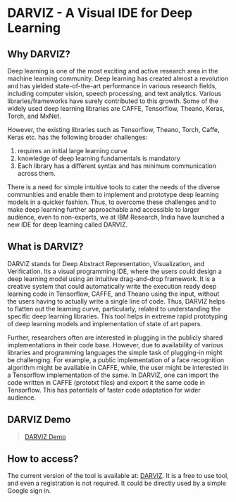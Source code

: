 # DARVIZ - A Visual IDE for Deep Learning

## Why DARVIZ?

Deep learning is one of the most exciting and active research area in the machine learning community. Deep learning has created almost a revolution and has yielded state-of-the-art performance in various research fields, including computer vision, speech processing, and text analytics. Various libraries/frameworks have surely contributed to this growth. Some of the widely used deep learning libraries are CAFFE, Tensorflow, Theano, Keras, Torch, and MxNet.

However, the existing libraries such as Tensorflow, Theano, Torch, Caffe, Keras etc. has the following broader challenges:

1. requires an initial large learning curve
2. knowledge of deep learning fundamentals is mandatory
3. Each library has a different syntax and has minimum communication across them. 

There is a need for simple intuitive tools to cater the needs of the diverse communities and enable them to implement and prototype deep learning models in a quicker fashion. Thus, to overcome these challenges and to make deep learning further approachable and accessible to larger audience, even to non-experts, we at IBM Research, India have launched a new IDE for deep learning called DARVIZ.

## What is DARVIZ?

DARVIZ stands for Deep Abstract Representation, Visualization, and Verification. Its a visual programming IDE, where the users could design a deep learning model using an intuitive drag-and-drop framework.  It is a creative system that could automatically write the execution ready deep learning code in Tensorflow, CAFFE, and Theano using the input, without the users having to actually write a single line of code. Thus, DARVIZ helps to flatten out the learning curve, particularly, related to understanding the specific deep learning libraries. This tool helps in extreme rapid prototyping of deep learning models and implementation of state of art papers.

Further, researchers often are interested in plugging in the publicly shared implementations in their code base. However, due to availability of various libraries and programming languages the simple task of plugging-in might be challenging. For example, a public implementation of a face recognition algorithm might be available in CAFFE, while, the user might be interested in a Tensorflow implementation of the same. In DARVIZ, one can import the code written in CAFFE (prototxt files) and export it the same code in Tensorflow. This has potentials of faster code adaptation for wider audience. 

## DARVIZ Demo

> [DARVIZ Demo](https://www.youtube.com/watch?v=Kpn6YMijMrg)

## How to access?

The current version of the tool is available at: [DARVIZ](https://darviz.mybluemix.net/). It is a free to use tool, and even a registration is not required. It could be directly used by a simple Google sign in.